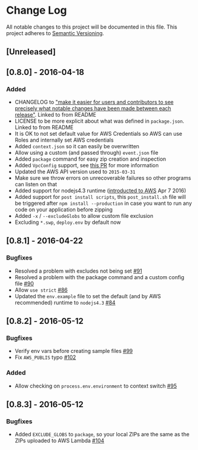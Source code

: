 # Change Log
All notable changes to this project will be documented in this file.
This project adheres to [Semantic Versioning](http://semver.org/).

## [Unreleased]

## [0.8.0] - 2016-04-18
### Added
- CHANGELOG to ["make it easier for users and contributors to see precisely what notable changes have been made between each release"](http://keepachangelog.com/). Linked to from README
- LICENSE to be more explicit about what was defined in `package.json`. Linked to from README
- It is OK to not set default value for AWS Credentials so AWS can use Roles and internally set AWS credentials
- Added `context.json` so it can easily be overwritten
- Allow using a custom (and passed through) `event.json` file
- Added `package` command for easy zip creation and inspection
- Added `VpcConfig` support, see [this PR](https://github.com/motdotla/node-lambda/pull/64) for more information
- Updated the AWS API version used to `2015-03-31`
- Make sure we throw errors on unrecoverable failures so other programs can listen on that
- Added support for nodejs4.3 runtime ([introducted to AWS](https://aws.amazon.com/blogs/compute/node-js-4-3-2-runtime-now-available-on-lambda/) Apr 7 2016)
- Added support for `post install scripts`, this `post_install.sh` file will be triggered after `npm install --production` in case you want to run any code on your application before zipping
- Added `-x` / `--excludeGlobs` to allow custom file exclusion
- Excluding `*.swp`, `deploy.env` by default now

## [0.8.1] - 2016-04-22
### Bugfixes
- Resolved a problem with excludes not being set [#91](https://github.com/motdotla/node-lambda/pull/91)
- Resolved a problem with the package command and a custom config file [#90](https://github.com/motdotla/node-lambda/pull/90)
- Allow `use strict` [#86](https://github.com/motdotla/node-lambda/pull/86)
- Updated the `env.example` file to set the default (and by AWS recommended) runtime to `nodejs4.3` [#84](https://github.com/motdotla/node-lambda/pull/84)

## [0.8.2] - 2016-05-12
### Bugfixes
- Verify env vars before creating sample files [#99](https://github.com/motdotla/node-lambda/pull/99)
- Fix `AWS_PUBLIS` typo [#102](https://github.com/motdotla/node-lambda/pull/102)
### Added
- Allow checking on `process.env.environment` to context switch [#95](https://github.com/motdotla/node-lambda/pull/95)

## [0.8.3] - 2016-05-12
### Bugfixes
- Added `EXCLUDE_GLOBS` to `package`, so your local ZIPs are the same as the ZIPs uploaded to AWS Lambda [#104](https://github.com/motdotla/node-lambda/pull/104)

